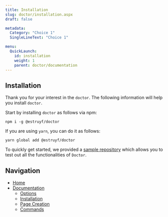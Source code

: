 ```yaml
---
title: Installation
slug: doctor/installation.aspx
draft: false

metadata:
  Category: "Choice 1"
  SingleLineText: "Choice 1"

menu:
  QuickLaunch:
    id: installation
    weight: 1
    parent: doctor/documentation
---
```


## Installation

Thank you for your interest in the `doctor`. The following information will help you install `doctor`.

Start by installing `doctor` as follows via npm:

```
npm i -g @estruyf/doctor
```

If you are using `yarn`, you can do it as follows:

```
yarn global add @estruyf/doctor
```

To quickly get started, we provided a [sample repository](https://github.com/estruyf/doctor-sample) which allows you to test out all the functionalities of `Doctor`.

## Navigation

- [Home](../home)
- [Documentation](./documentation)
  - [Options](./options)
  - [Installation](.)
  - [Page Creation](./page-creation)
  - [Commands](./commands)